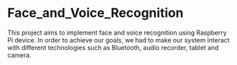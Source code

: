 Face_and_Voice_Recognition
==========================

This project aims to implement face and voice recognition using Raspberry Pi device. In order to achieve our goals, we had to make our system interact with different technologies such as Bluetooth, audio recorder, tablet and camera.
